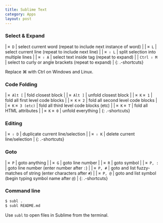```yaml
---
title: Sublime Text
category: Apps
layout: post
---
```


### Select & Expand

| `⌘ D`       | select current word (repeat to include next instance of word) |
| `⌘ L`       | select current line (repeat to include next line) |
| `⌘ ⇧ L`     | split selection into multiple lines |
| `⌘ ⇧ A`     | select text inside tag (repeat to expand) |
| `Ctrl ⇧ M`  | select to curly or angle brackets (repeat to expand) |
{: .-shortcuts}

Replace ⌘ with Ctrl on Windows and Linux.

### Code Folding

| `⌘ Alt [`         | fold closest block                     |
| `⌘ Alt ]`         | unfold closest block                   |
| `⌘ K` `⌘ 1`       | fold all first level code blocks       |
| `⌘ K` `⌘ 2`       | fold all second level code blocks      |
| `⌘ K` `⌘ 3 (etc)` | fold all third level code blocks (etc) |
| `⌘ K` `⌘ T`       | fold all HTML attributes               |
| `⌘ K` `⌘ 0`       | unfold everything                      |
{: .-shortcuts}

### Editing

| `⌘ ⇧ D` | duplicate current line/selection |
| `⌘ ⇧ K` | delete current line/selection |
{: .-shortcuts}

### Goto

| `⌘ P`         | goto anything |
| `⌘ G`         | goto line number |
| `⌘ R`         | goto symbol |
| `⌘ P, :`      | goto line number (enter number after `:`) |
| `⌘ P, #`      | goto and list fuzzy-matches of string (enter characters after `#`) |
| `⌘ P, @`      | goto and list symbol (begin typing symbol name after `@`) |
{: .-shortcuts}

### Command line

```sh
$ subl .
$ subl README.md
```

Use `subl` to open files in Sublime from the terminal.
